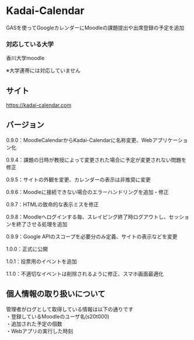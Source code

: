 # Kadai-Calendar
GASを使ってGoogleカレンダーにMoodleの課題提出や出席登録の予定を追加

### 対応している大学
香川大学moodle

※大学連帯には対応していません

## サイト
https://kadai-calendar.com

## バージョン
0.9.0：MoodleCalendarからKadai-Calendarに名称変更、Webアプリケーション化

0.9.4：課題の日時が教授によって変更された場合に予定が変更されない問題を修正

0.9.5：サイトの外観を変更、カレンダーの表示は非推奨に変更

0.9.6：Moodleに接続できない場合のエラーハンドリングを追加・修正

0.9.7：HTMLの致命的な表示ミスを修正

0.9.8：Moodleへログインする毎、スレイピング終了時ログアウトし、セッションを終了させる処理を追加

0.9.9：Google APIのスコープを必要分のみ定義、サイトの表示などを変更

1.0.0：正式に公開

1.0.1：投票用のイベントを追加

1.1.0：不適切なイベントは削除されるように修正、スマホ画面最適化

## 個人情報の取り扱いについて
管理者がログとして取得している情報は以下の通りです<br>
・登録しているMoodleのユーザ名(s20t000)<br>
・追加された予定の個数<br>
・Webアプリの実行した時刻

